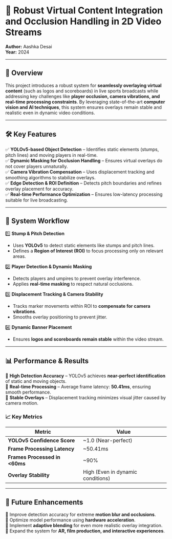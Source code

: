 # 📌 Robust Virtual Content Integration and Occlusion Handling in 2D Video Streams  

**Author:** Aashka Desai  
**Year:** 2024  

---

## 📖 Overview  

This project introduces a robust system for **seamlessly overlaying virtual content** (such as logos and scoreboards) in live sports broadcasts while addressing key challenges like **player occlusion, camera vibrations, and real-time processing constraints**. By leveraging state-of-the-art **computer vision and AI techniques**, this system ensures overlays remain stable and realistic even in dynamic video conditions.  

---

## 🛠️ Key Features  

✅ **YOLOv5-based Object Detection** – Identifies static elements (stumps, pitch lines) and moving players in real-time.  
✅ **Dynamic Masking for Occlusion Handling** – Ensures virtual overlays do not cover players unnaturally.  
✅ **Camera Vibration Compensation** – Uses displacement tracking and smoothing algorithms to stabilize overlays.  
✅ **Edge Detection & ROI Definition** – Detects pitch boundaries and refines overlay placement for accuracy.  
✅ **Real-time Performance Optimization** – Ensures low-latency processing suitable for live broadcasting.  

---

## 🎯 System Workflow  

1️⃣ **Stump & Pitch Detection**  
   - Uses **YOLOv5** to detect static elements like stumps and pitch lines.  
   - Defines a **Region of Interest (ROI)** to focus processing only on relevant areas.  

2️⃣ **Player Detection & Dynamic Masking**  
   - Detects players and umpires to prevent overlay interference.  
   - Applies **real-time masking** to respect natural occlusions.  

3️⃣ **Displacement Tracking & Camera Stability**  
   - Tracks marker movements within ROI to **compensate for camera vibrations**.  
   - Smooths overlay positioning to prevent jitter.  

4️⃣ **Dynamic Banner Placement**  
   - Ensures **logos and scoreboards remain stable** within the video stream.  

---

## 📊 Performance & Results  

🔹 **High Detection Accuracy** – YOLOv5 achieves **near-perfect identification** of static and moving objects.  
🔹 **Real-time Processing** – Average frame latency: **50.41ms**, ensuring smooth performance.  
🔹 **Stable Overlays** – Displacement tracking minimizes visual jitter caused by camera motion.  

### 📈 Key Metrics  

| Metric | Value |
|--------|--------|
| **YOLOv5 Confidence Score** | ~1.0 (Near-perfect) |
| **Frame Processing Latency** | ~50.41ms |
| **Frames Processed in <60ms** | ~90% |
| **Overlay Stability** | High (Even in dynamic conditions) |

---

## 🚀 Future Enhancements  

🔹 Improve detection accuracy for extreme **motion blur and occlusions**.  
🔹 Optimize model performance using **hardware acceleration**.  
🔹 Implement **adaptive blending** for even more realistic overlay integration.  
🔹 Expand the system for **AR, film production, and interactive experiences**.  


